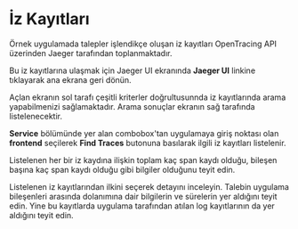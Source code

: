 # İz Kayıtları

Örnek uygulamada talepler işlendikçe oluşan iz kayıtları OpenTracing API üzerinden Jaeger tarafından toplanmaktadır.

Bu iz kayıtlarına ulaşmak için Jaeger UI ekranında **Jaeger UI** linkine tıklayarak ana ekrana geri dönün.

Açlan ekranın sol tarafı çeşitli kriterler doğrultusunnda iz kayıtlarında arama yapabilmenizi sağlamaktadır. Arama sonuçlar ekranın sağ tarafında listelenecektir.

**Service** bölümünde yer alan combobox'tan uygulamaya giriş noktası olan **frontend** seçilerek **Find Traces** butonuna basılarak ilgili iz kayıtları listelenir.

Listelenen her bir iz kaydına ilişkin toplam kaç span kaydı olduğu, bileşen başına kaç span kaydı olduğu gibi bilgiler olduğunu teyit edin.

Listelenen iz kayıtlarından ilkini seçerek detayını inceleyin. Talebin uygulama bileşenleri arasında dolanımına dair bilgilerin ve sürelerin yer aldığını teyit edin. Yine bu kayıtlarda uygulama tarafından atılan log kayıtlarının da yer aldığını teyit edin.
